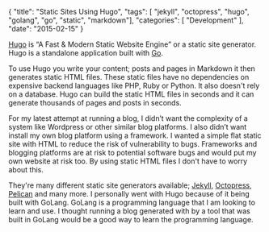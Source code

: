 {
    "title": "Static Sites Using Hugo",
    "tags": [ "jekyll", "octopress", "hugo", "golang", "go", "static", "markdown"],
    "categories": [
        "Development"
    ],
    "date": "2015-02-15"
}

[Hugo](http://gohugo.io/) is “A Fast &amp; Modern Static Website Engine” or a static site generator. Hugo is a standalone application built with [Go](http://golang.org/).

To use Hugo you write your content; posts and pages in Markdown it then generates static HTML files. These static files have no dependencies on expensive backend languages like PHP, Ruby or Python. It also doesn't rely on a database. Hugo can build the static HTML files in seconds and it can generate thousands of pages and posts in seconds.

For my latest attempt at running a blog, I didn’t want the complexity of a system like Wordpress or other similar blog platforms. I also didn’t want install my own blog platform using a framework. I wanted a simple flat static site with HTML to reduce the risk of vulnerability to bugs. Frameworks and blogging platforms are at risk to potential software bugs and would put my own website at risk too. By using static HTML files I don't have to worry about this.

They're many different static site generators available; [Jekyll](http://jekyllrb.com/), [Octopress](http://octopress.org/), [Pelican](http://blog.getpelican.com/) and many more. I personally went with Hugo because of it being built with GoLang. GoLang is a programming language that I am looking to learn and use.  I thought running a blog generated with by a tool that was built in GoLang would be a good way to learn the programming language.

